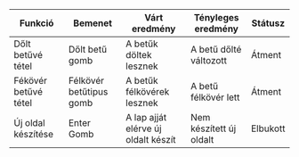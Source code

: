 |Funkció               |Bemenet                |Várt  eredmény                     |Tényleges eredmény       |Státusz |
|----------------------|-----------------------|-----------------------------------|-------------------------|--------|
|Dőlt betűvé tétel     |Dőlt betű gomb         |A betűk döltek lesznek             |A betű dőlté változott   |Átment  |
|Fékövér betűvé tétel  |Félkövér betűtipus gomb|A betűk félkövérek lesznek         |A betű félkövér lett     |Átment  |
|Új oldal készítése    |Enter Gomb             |A lap ajját elérve új oldalt készít|Nem készített új oldalt  |Elbukott|